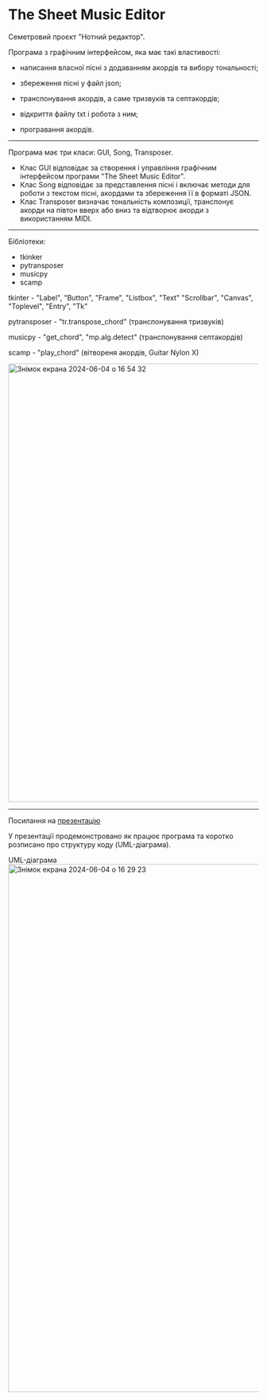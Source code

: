 # The Sheet Music Editor

Семетровий проєкт "Нотний редактор".

Програма з графічним інтерфейсом, яка має такі властивості:

- написання власної пісні з додаванням акордів та вибору тональності;

- збереження пісні у файл json;

- транспонування акордів, а саме тризвуків та септакордів;

- відкриття файлу txt і робота з ним;

- програвання акордів.
---
Програма має три класи: GUI, Song, Transposer. 

- Клас GUI відповідає за створення і управління графічним інтерфейсом програми "The Sheet Music Editor".
- Клас Song відповідає за представлення пісні і включає методи для роботи з текстом пісні, акордами та збереження її в форматі JSON.
- Клас Transposer визначає тональність композиції, транспонує акорди на півтон вверх або вниз та відтворює акорди з використанням MIDI.

---

Бібліотеки:
- tkinker
- pytransposer
- musicpy
- scamp
  
tkinter - "Label", "Button", "Frame", "Listbox", "Text"
          "Scrollbar", "Canvas", "Toplevel", "Entry", "Tk"

pytransposer - "tr.transpose_chord" (транспонування тризвуків)

musicpy - "get_chord", "mp.alg.detect" (транспонування септакордів)

scamp - "play_chord" (вітвореня акордів, Guitar Nylon X)

<img width="880" alt="Знімок екрана 2024-06-04 о 16 54 32" src="https://github.com/katyasolovii/project/assets/144212333/30483046-5b25-4b76-8b6f-a7ed7961cc23">

---
Посилання на [презентацію](https://www.canva.com/design/DAGHAMRkDqg/0w9uHvJZKA1hyqgQbZ7LQQ/edit)

У презентації продемонстровано як працює програма та коротко розписано про структуру коду (UML-діаграма).

UML-діаграма
<img width="1060" alt="Знімок екрана 2024-06-04 о 16 29 23" src="https://github.com/katyasolovii/project/assets/144212333/b7c4b9c4-5099-4d16-9bf2-7f37e34ec54e">
